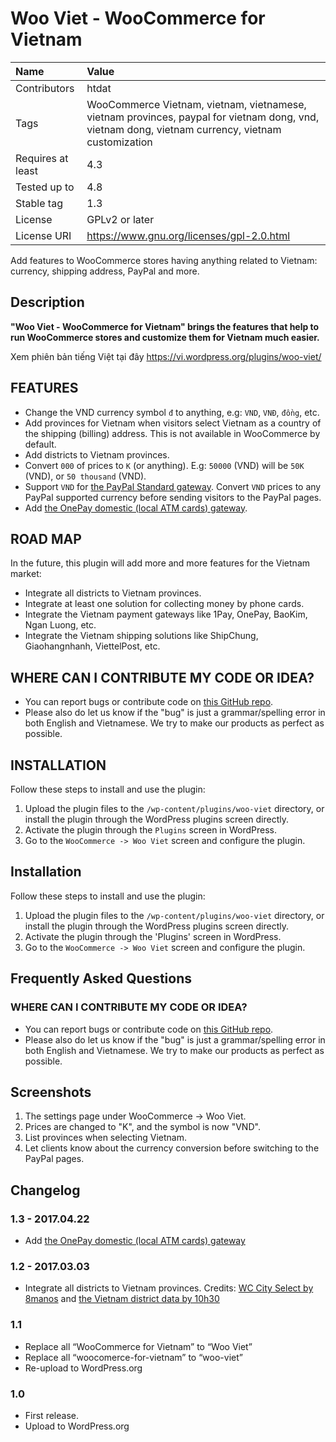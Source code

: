 # Woo Viet - WooCommerce for Vietnam

| Name | Value |
|:---|:---|
| Contributors | htdat |
|Tags| WooCommerce Vietnam, vietnam, vietnamese, vietnam provinces, paypal for vietnam dong, vnd, vietnam dong, vietnam currency, vietnam customization |
| Requires at least | 4.3 |
| Tested up to | 4.8 |
| Stable tag | 1.3 |
| License | GPLv2 or later |
| License URI | https://www.gnu.org/licenses/gpl-2.0.html |

Add features to WooCommerce stores having anything related to Vietnam: currency, shipping address, PayPal and more.

## Description

**"Woo Viet - WooCommerce for Vietnam" brings the features that help to run WooCommerce stores and customize them for Vietnam much easier.**

Xem phiên bản tiếng Việt tại đây https://vi.wordpress.org/plugins/woo-viet/

## FEATURES 

* Change the VND currency symbol `đ` to anything, e.g: `VND`, `VNĐ`, `đồng`, etc.
* Add provinces for Vietnam when visitors select Vietnam as a country of the shipping (billing) address. This is not available in WooCommerce by default.
* Add districts to Vietnam provinces.
* Convert `000` of prices to `K` (or anything). E.g: `50000` (VND) will be `50K` (VND), or `50 thousand` (VND).
* Support `VND` for [the PayPal Standard gateway](https://docs.woocommerce.com/document/paypal-standard/). Convert `VND` prices to any PayPal supported currency before sending visitors to the PayPal pages.
* Add [the OnePay domestic (local ATM cards) gateway](http://onepay.com.vn/).

## ROAD MAP 

In the future, this plugin will add more and more features for the Vietnam market:

* Integrate all districts to Vietnam provinces.
* Integrate at least one solution for collecting money by phone cards.
* Integrate the Vietnam payment gateways like 1Pay, OnePay, BaoKim, Ngan Luong, etc.
* Integrate the Vietnam shipping solutions like ShipChung, Giaohangnhanh, ViettelPost, etc.

## WHERE CAN I CONTRIBUTE MY CODE OR IDEA? 

* You can report bugs or contribute code on [this GitHub repo](https://github.com/htdat/woo-viet).
* Please also do let us know if the "bug" is just a grammar/spelling error in both English and Vietnamese. We try to make our products as perfect as possible.

## INSTALLATION 

Follow these steps to install and use the plugin:

1. Upload the plugin files to the `/wp-content/plugins/woo-viet` directory, or install the plugin through the WordPress plugins screen directly.
1. Activate the plugin through the `Plugins` screen in WordPress.
1. Go to the `WooCommerce -> Woo Viet` screen and configure the plugin.

## Installation 

Follow these steps to install and use the plugin:

1. Upload the plugin files to the `/wp-content/plugins/woo-viet` directory, or install the plugin through the WordPress plugins screen directly.
1. Activate the plugin through the 'Plugins' screen in WordPress.
1. Go to the `WooCommerce -> Woo Viet` screen and configure the plugin.


## Frequently Asked Questions 

### WHERE CAN I CONTRIBUTE MY CODE OR IDEA? 

* You can report bugs or contribute code on [this GitHub repo](https://github.com/htdat/woo-viet).
* Please also do let us know if the "bug" is just a grammar/spelling error in both English and Vietnamese. We try to make our products as perfect as possible.

## Screenshots 

1. The settings page under WooCommerce -> Woo Viet.
2. Prices are changed to "K", and the symbol is now "VND".
3. List provinces when selecting Vietnam.
4. Let clients know about the currency conversion before switching to the PayPal pages.

## Changelog

### 1.3 - 2017.04.22
* Add [the OnePay domestic (local ATM cards) gateway](http://onepay.com.vn/)

### 1.2 - 2017.03.03
* Integrate all districts to Vietnam provinces. Credits: [WC City Select by 8manos](https://github.com/8manos/wc-city-select) and [the Vietnam district data by 10h30](https://github.com/htdat/woo-viet/issues/4#issuecomment-277449462)

### 1.1 
* Replace all “WooCommerce for Vietnam” to “Woo Viet”
* Replace all “woocomerce-for-vietnam” to “woo-viet”
* Re-upload to WordPress.org

### 1.0 
* First release.
* Upload to WordPress.org
